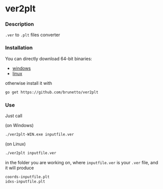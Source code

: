 ver2plt
=======

### Description

`.ver` to `.plt` files converter

### Installation

You can directly download 64-bit binaries:

* [windows](https://github.com/brunetto/ver2plt/blob/master/ver2plt-WIN.exe)
* [linux](https://github.com/brunetto/ver2plt/blob/master/ver2plt)

otherwise install it with 

````bash
go get https://github.com/brunetto/ver2plt
````
### Use

Just call

(on Windows)
````bash
./ver2plt-WIN.exe inputfile.ver
````

(on Linux)
````bash
./ver2plt inputfile.ver
````

in the folder you are working on, where `inputfile.ver` is your `.ver` file, and it will 
produce 

````bash
coords-inputfile.plt  
idxs-inputfile.plt
````
